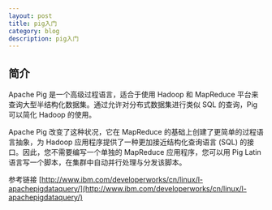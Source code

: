```yaml
---
layout: post
title: pig入门
category: blog
description: pig入门
---
```

## 简介
Apache Pig 是一个高级过程语言，适合于使用 Hadoop 和 MapReduce 平台来查询大型半结构化数据集。通过允许对分布式数据集进行类似 SQL 的查询，Pig 可以简化 Hadoop 的使用。

Apache Pig 改变了这种状况，它在 MapReduce 的基础上创建了更简单的过程语言抽象，为 Hadoop 应用程序提供了一种更加接近结构化查询语言 (SQL) 的接口。因此，您不需要编写一个单独的 MapReduce 应用程序，您可以用 Pig Latin 语言写一个脚本，在集群中自动并行处理与分发该脚本。

参考链接
[http://www.ibm.com/developerworks/cn/linux/l-apachepigdataquery/](http://www.ibm.com/developerworks/cn/linux/l-apachepigdataquery/)

